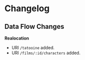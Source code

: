 # Changelog

## Data Flow Changes

**Realocation**

- URI ```/tatooine``` added.
- URI ```/films/:id/characters``` added.
